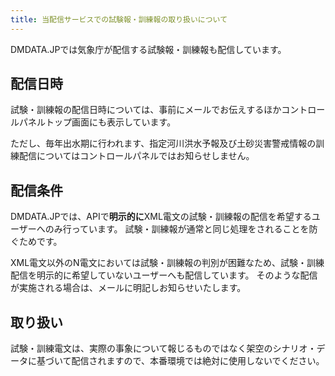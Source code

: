 ```yaml
---
title: 当配信サービスでの試験報・訓練報の取り扱いについて
---
```


DMDATA.JPでは気象庁が配信する試験報・訓練報も配信しています。

## 配信日時

試験・訓練報の配信日時については、事前にメールでお伝えするほかコントロールパネルトップ画面にも表示しています。

ただし、毎年出水期に行われます、指定河川洪水予報及び土砂災害警戒情報の訓練配信についてはコントロールパネルではお知らせしません。

## 配信条件

DMDATA.JPでは、APIで**明示的に**XML電文の試験・訓練報の配信を希望するユーザーへのみ行っています。
試験・訓練報が通常と同じ処理をされることを防ぐためです。

XML電文以外のN電文においては試験・訓練報の判別が困難なため、試験・訓練配信を明示的に希望していないユーザーへも配信しています。
そのような配信が実施される場合は、メールに明記しお知らせいたします。

## 取り扱い

試験・訓練電文は、実際の事象について報じるものではなく架空のシナリオ・データに基づいて配信されますので、本番環境では絶対に使用しないでください。
